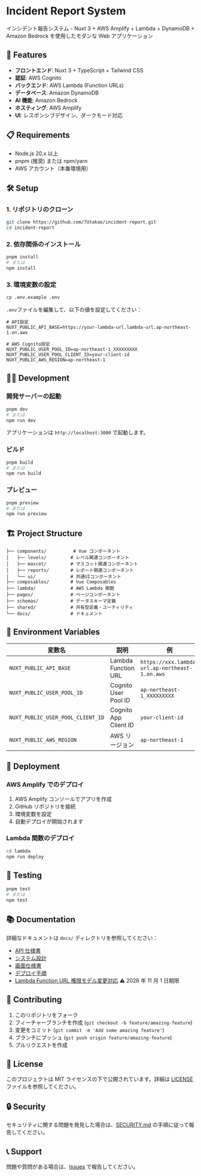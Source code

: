 # Incident Report System

インシデント報告システム - Nuxt 3 + AWS Amplify + Lambda + DynamoDB + Amazon Bedrock を使用したモダンな Web アプリケーション

## 🚀 Features

- **フロントエンド**: Nuxt 3 + TypeScript + Tailwind CSS
- **認証**: AWS Cognito
- **バックエンド**: AWS Lambda (Function URLs)
- **データベース**: Amazon DynamoDB
- **AI 機能**: Amazon Bedrock
- **ホスティング**: AWS Amplify
- **UI**: レスポンシブデザイン、ダークモード対応

## 📋 Requirements

- Node.js 20.x 以上
- pnpm (推奨) または npm/yarn
- AWS アカウント（本番環境用）

## 🛠️ Setup

### 1. リポジトリのクローン

```bash
git clone https://github.com/7Utakao/incident-report.git
cd incident-report
```

### 2. 依存関係のインストール

```bash
pnpm install
# または
npm install
```

### 3. 環境変数の設定

```bash
cp .env.example .env
```

`.env`ファイルを編集して、以下の値を設定してください：

```env
# API設定
NUXT_PUBLIC_API_BASE=https://your-lambda-url.lambda-url.ap-northeast-1.on.aws

# AWS Cognito設定
NUXT_PUBLIC_USER_POOL_ID=ap-northeast-1_XXXXXXXXX
NUXT_PUBLIC_USER_POOL_CLIENT_ID=your-client-id
NUXT_PUBLIC_AWS_REGION=ap-northeast-1
```

## 🏃‍♂️ Development

### 開発サーバーの起動

```bash
pnpm dev
# または
npm run dev
```

アプリケーションは `http://localhost:3000` で起動します。

### ビルド

```bash
pnpm build
# または
npm run build
```

### プレビュー

```bash
pnpm preview
# または
npm run preview
```

## 🏗️ Project Structure

```
├── components/          # Vue コンポーネント
│   ├── levels/         # レベル関連コンポーネント
│   ├── mascot/         # マスコット関連コンポーネント
│   ├── reports/        # レポート関連コンポーネント
│   └── ui/             # 共通UIコンポーネント
├── composables/        # Vue Composables
├── lambda/             # AWS Lambda 関数
├── pages/              # ページコンポーネント
├── schemas/            # データスキーマ定義
├── shared/             # 共有型定義・ユーティリティ
└── docs/               # ドキュメント
```

## 🔧 Environment Variables

| 変数名                            | 説明                  | 例                                             |
| --------------------------------- | --------------------- | ---------------------------------------------- |
| `NUXT_PUBLIC_API_BASE`            | Lambda Function URL   | `https://xxx.lambda-url.ap-northeast-1.on.aws` |
| `NUXT_PUBLIC_USER_POOL_ID`        | Cognito User Pool ID  | `ap-northeast-1_XXXXXXXXX`                     |
| `NUXT_PUBLIC_USER_POOL_CLIENT_ID` | Cognito App Client ID | `your-client-id`                               |
| `NUXT_PUBLIC_AWS_REGION`          | AWS リージョン        | `ap-northeast-1`                               |

## 🚀 Deployment

### AWS Amplify でのデプロイ

1. AWS Amplify コンソールでアプリを作成
2. GitHub リポジトリを接続
3. 環境変数を設定
4. 自動デプロイが開始されます

### Lambda 関数のデプロイ

```bash
cd lambda
npm run deploy
```

## 🧪 Testing

```bash
pnpm test
# または
npm test
```

## 📚 Documentation

詳細なドキュメントは `docs/` ディレクトリを参照してください：

- [API 仕様書](docs/api-spec.md)
- [システム設計](docs/system-design.md)
- [画面仕様書](docs/screen-spec.md)
- [デプロイ手順](docs/デプロイ設定手順書.md)
- [Lambda Function URL 権限モデル変更対応](docs/lambda-function-url-permission-update.md) ⚠️ 2026 年 11 月 1 日期限

## 🤝 Contributing

1. このリポジトリをフォーク
2. フィーチャーブランチを作成 (`git checkout -b feature/amazing-feature`)
3. 変更をコミット (`git commit -m 'Add some amazing feature'`)
4. ブランチにプッシュ (`git push origin feature/amazing-feature`)
5. プルリクエストを作成

## 📄 License

このプロジェクトは MIT ライセンスの下で公開されています。詳細は [LICENSE](LICENSE) ファイルを参照してください。

## 🔒 Security

セキュリティに関する問題を発見した場合は、[SECURITY.md](SECURITY.md) の手順に従って報告してください。

## 📞 Support

問題や質問がある場合は、[Issues](https://github.com/7Utakao/incident-report/issues) で報告してください。
